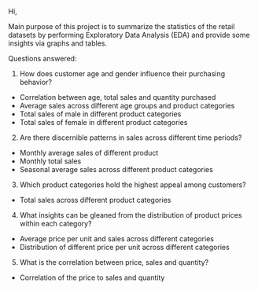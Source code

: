 Hi, 

Main purpose of this project is to summarize the statistics of the retail datasets by performing Exploratory Data Analysis (EDA) 
and provide some insights via graphs and tables.


Questions answered:
1. How does customer age and gender influence their purchasing behavior?
- Correlation between age, total sales and quantity purchased
- Average sales across different age groups and product categories
- Total sales of male in different product categories
- Total sales of female in different product categories


2. Are there discernible patterns in sales across different time periods?
- Monthly average sales of different product
- Monthly total sales
- Seasonal average sales across different product categories


3. Which product categories hold the highest appeal among customers?
- Total sales across different product categories


4. What insights can be gleaned from the distribution of product prices within each category?
- Average price per unit and sales across different categories
- Distribution of different price per unit across different categories


5. What is the correlation between price, sales and quantity?
- Correlation of the price to sales and quantity


